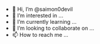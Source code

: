 - 👋 Hi, I’m @saimon0devil
- 👀 I’m interested in ...
- 🌱 I’m currently learning ...
- 💞️ I’m looking to collaborate on ...
- 📫 How to reach me ...

<!---
saimon0devil/saimon0devil is a ✨ special ✨ repository because its `README.md` (this file) appears on your GitHub profile.
You can click the Preview link to take a look at your changes.
--->
